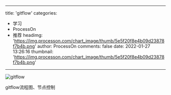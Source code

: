 
---
title: 'gitflow'
categories: 
 - 学习
 - ProcessOn
 - 推荐
headimg: 'https://img.processon.com/chart_image/thumb/5e5f20f8e4b09d23878f7b4b.png'
author: ProcessOn
comments: false
date: 2022-01-27 13:26:16
thumbnail: 'https://img.processon.com/chart_image/thumb/5e5f20f8e4b09d23878f7b4b.png'
---

<div>   
<img class="thumb" alt="gitflow" src="https://img.processon.com/chart_image/thumb/5e5f20f8e4b09d23878f7b4b.png" referrerpolicy="no-referrer">
<p>gitflow流程图、节点控制</p>  
</div>
            